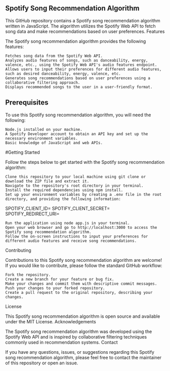 ## Spotify Song Recommendation Algorithm

This GitHub repository contains a Spotify song recommendation algorithm written in JavaScript. The algorithm utilizes the Spotify Web API to fetch song data and make recommendations based on user preferences.
Features

The Spotify song recommendation algorithm provides the following features:

    Fetches song data from the Spotify Web API.
    Analyzes audio features of songs, such as danceability, energy, valence, etc., using the Spotify Web API's audio features endpoint.
    Allows users to input their preferences for different audio features, such as desired danceability, energy, valence, etc.
    Generates song recommendations based on user preferences using a collaborative filtering approach.
    Displays recommended songs to the user in a user-friendly format.

## Prerequisites

To use this Spotify song recommendation algorithm, you will need the following:

    Node.js installed on your machine.
    A Spotify Developer account to obtain an API key and set up the necessary environment variables.
    Basic knowledge of JavaScript and web APIs.

#Getting Started

Follow the steps below to get started with the Spotify song recommendation algorithm:

    Clone this repository to your local machine using git clone or download the ZIP file and extract it.
    Navigate to the repository's root directory in your terminal.
    Install the required dependencies using npm install.
    Set up your environment variables by creating a .env file in the root directory, and providing the following information:



SPOTIFY_CLIENT_ID=<Your Spotify API client ID>
SPOTIFY_CLIENT_SECRET=<Your Spotify API client secret>
SPOTIFY_REDIRECT_URI=<Your Spotify API redirect URI>

    Run the application using node app.js in your terminal.
    Open your web browser and go to http://localhost:3000 to access the Spotify song recommendation algorithm.
    Follow the on-screen instructions to input your preferences for different audio features and receive song recommendations.

Contributing

Contributions to this Spotify song recommendation algorithm are welcome! If you would like to contribute, please follow the standard GitHub workflow:

    Fork the repository.
    Create a new branch for your feature or bug fix.
    Make your changes and commit them with descriptive commit messages.
    Push your changes to your forked repository.
    Create a pull request to the original repository, describing your changes.

License

This Spotify song recommendation algorithm is open source and available under the MIT License.
Acknowledgements

The Spotify song recommendation algorithm was developed using the Spotify Web API and is inspired by collaborative filtering techniques commonly used in recommendation systems.
Contact

If you have any questions, issues, or suggestions regarding this Spotify song recommendation algorithm, please feel free to contact the maintainer of this repository or open an issue.